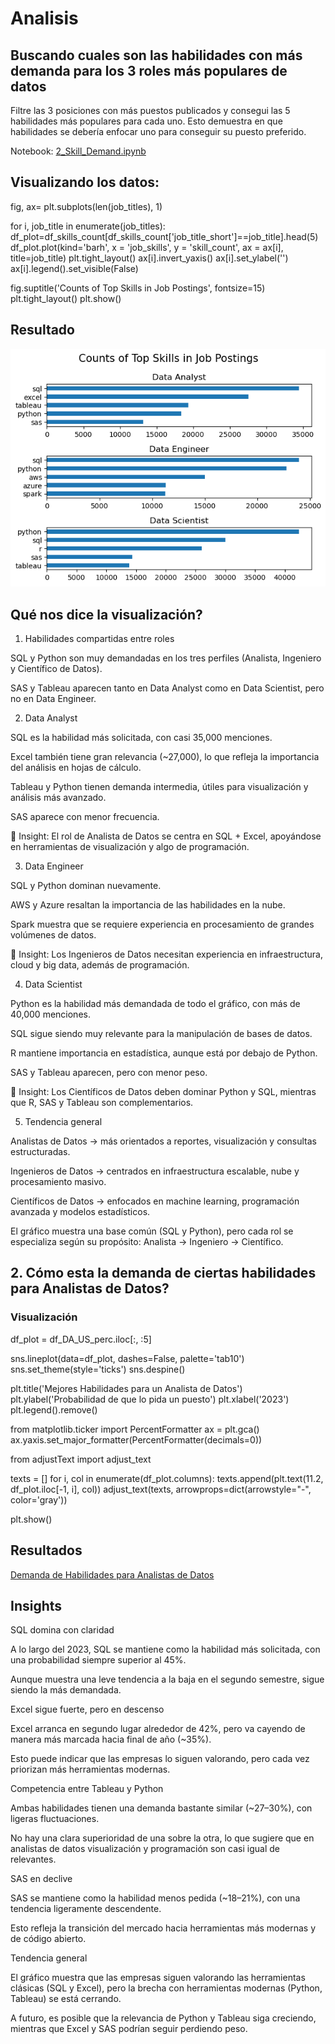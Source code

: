 # Analisis

## Buscando cuales son las habilidades con más demanda para los 3 roles más populares de datos
Filtre las 3 posiciones con más puestos publicados y consegui las 5 habilidades más populares para cada uno. Esto demuestra en que habilidades se debería enfocar uno para conseguir su puesto preferido. 

Notebook: [2_Skill_Demand.ipynb](3_Project\2_Skills_Count.ipynb)

## Visualizando los datos:

fig, ax= plt.subplots(len(job_titles), 1)

for i, job_title in enumerate(job_titles):
    df_plot=df_skills_count[df_skills_count['job_title_short']==job_title].head(5)
    df_plot.plot(kind='barh', x = 'job_skills', y = 'skill_count', ax = ax[i], title=job_title)
    plt.tight_layout()
    ax[i].invert_yaxis()
    ax[i].set_ylabel('')
    ax[i].legend().set_visible(False)

fig.suptitle('Counts of Top Skills in Job Postings', fontsize=15)
plt.tight_layout()
plt.show()

## Resultado
![Mejores Habilidades para los que Trabajan con Datos](3_Project\images\skill_demand_all_data_roles.png)

## Qué nos dice la visualización?
1. Habilidades compartidas entre roles

SQL y Python son muy demandadas en los tres perfiles (Analista, Ingeniero y Científico de Datos).

SAS y Tableau aparecen tanto en Data Analyst como en Data Scientist, pero no en Data Engineer.

2. Data Analyst

SQL es la habilidad más solicitada, con casi 35,000 menciones.

Excel también tiene gran relevancia (~27,000), lo que refleja la importancia del análisis en hojas de cálculo.

Tableau y Python tienen demanda intermedia, útiles para visualización y análisis más avanzado.

SAS aparece con menor frecuencia.

🔎 Insight: El rol de Analista de Datos se centra en SQL + Excel, apoyándose en herramientas de visualización y algo de programación.

3. Data Engineer

SQL y Python dominan nuevamente.

AWS y Azure resaltan la importancia de las habilidades en la nube.

Spark muestra que se requiere experiencia en procesamiento de grandes volúmenes de datos.

🔎 Insight: Los Ingenieros de Datos necesitan experiencia en infraestructura, cloud y big data, además de programación.

4. Data Scientist

Python es la habilidad más demandada de todo el gráfico, con más de 40,000 menciones.

SQL sigue siendo muy relevante para la manipulación de bases de datos.

R mantiene importancia en estadística, aunque está por debajo de Python.

SAS y Tableau aparecen, pero con menor peso.

🔎 Insight: Los Científicos de Datos deben dominar Python y SQL, mientras que R, SAS y Tableau son complementarios.

5. Tendencia general

Analistas de Datos → más orientados a reportes, visualización y consultas estructuradas.

Ingenieros de Datos → centrados en infraestructura escalable, nube y procesamiento masivo.

Científicos de Datos → enfocados en machine learning, programación avanzada y modelos estadísticos.

El gráfico muestra una base común (SQL y Python), pero cada rol se especializa según su propósito: Analista → Ingeniero → Científico.

## 2. Cómo esta la demanda de ciertas habilidades para Analistas de Datos?

### Visualización

df_plot = df_DA_US_perc.iloc[:, :5]

sns.lineplot(data=df_plot, dashes=False, palette='tab10')
sns.set_theme(style='ticks')
sns.despine()

plt.title('Mejores Habilidades para un Analista de Datos')
plt.ylabel('Probabilidad de que lo pida un puesto')
plt.xlabel('2023')
plt.legend().remove()

from matplotlib.ticker import PercentFormatter
ax = plt.gca()
ax.yaxis.set_major_formatter(PercentFormatter(decimals=0))

from adjustText import adjust_text

texts = []
for i, col in enumerate(df_plot.columns):
    texts.append(plt.text(11.2, df_plot.iloc[-1, i], col))
adjust_text(texts, arrowprops=dict(arrowstyle="-", color='gray'))

plt.show()

## Resultados

[Demanda de Habilidades para Analistas de Datos](3_Project\images\demanda_habilidades_DA.png)

## Insights
SQL domina con claridad

A lo largo del 2023, SQL se mantiene como la habilidad más solicitada, con una probabilidad siempre superior al 45%.

Aunque muestra una leve tendencia a la baja en el segundo semestre, sigue siendo la más demandada.

Excel sigue fuerte, pero en descenso

Excel arranca en segundo lugar alrededor de 42%, pero va cayendo de manera más marcada hacia final de año (~35%).

Esto puede indicar que las empresas lo siguen valorando, pero cada vez priorizan más herramientas modernas.

Competencia entre Tableau y Python

Ambas habilidades tienen una demanda bastante similar (~27–30%), con ligeras fluctuaciones.

No hay una clara superioridad de una sobre la otra, lo que sugiere que en analistas de datos visualización y programación son casi igual de relevantes.

SAS en declive

SAS se mantiene como la habilidad menos pedida (~18–21%), con una tendencia ligeramente descendente.

Esto refleja la transición del mercado hacia herramientas más modernas y de código abierto.

Tendencia general

El gráfico muestra que las empresas siguen valorando las herramientas clásicas (SQL y Excel), pero la brecha con herramientas modernas (Python, Tableau) se está cerrando.

A futuro, es posible que la relevancia de Python y Tableau siga creciendo, mientras que Excel y SAS podrían seguir perdiendo peso.
